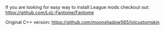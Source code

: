  If you are looking for easy way to install League mods checkout out: https://github.com/LoL-Fantome/Fantome 

 Original C++ version: https://github.com/moonshadow565/lolcustomskin 
